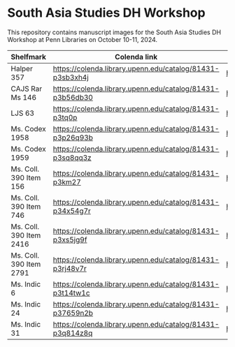 # South Asia Studies DH Workshop

This repository contains manuscript images for the South Asia Studies DH Workshop at Penn Libraries on October 10-11, 2024.

|  Shelfmark | Colenda link | OPenn link |
| ----------- | ------------ | ---------- |
| Halper 357 | https://colenda.library.upenn.edu/catalog/81431-p3sb3xh4j | https://openn.library.upenn.edu/Data/0002/html/h357.html |
| CAJS Rar Ms 146 | https://colenda.library.upenn.edu/catalog/81431-p3b56db30 | https://openn.library.upenn.edu/Data/0002/html/kcajs_rar_ms146.html |
| LJS 63 | https://colenda.library.upenn.edu/catalog/81431-p3tq0p | https://openn.library.upenn.edu/Data/0001/html/ljs63.html |
| Ms. Codex 1958 | https://colenda.library.upenn.edu/catalog/81431-p3p26q93b | https://openn.library.upenn.edu/Data/0002/html/mscodex1958.html |
| Ms. Codex 1959 | https://colenda.library.upenn.edu/catalog/81431-p3sq8qq3z | https://openn.library.upenn.edu/Data/0002/html/mscodex1959.html |
| Ms. Coll. 390 Item 156 | https://colenda.library.upenn.edu/catalog/81431-p3km27 | https://openn.library.upenn.edu/Data/0002/html/mscoll390_item156.html |
| Ms. Coll. 390 Item 746 | https://colenda.library.upenn.edu/catalog/81431-p34x54g7r | https://openn.library.upenn.edu/Data/0002/html/mscoll390_item746.html |
| Ms. Coll. 390 Item 2416 | https://colenda.library.upenn.edu/catalog/81431-p3xs5jg9f | https://openn.library.upenn.edu/Data/0002/html/mscoll390_item2416.html |
| Ms. Coll. 390 Item 2791 | https://colenda.library.upenn.edu/catalog/81431-p3rj48v7r | https://openn.library.upenn.edu/Data/0002/html/mscoll390_item2791.html |
| Ms. Indic 6 | https://colenda.library.upenn.edu/catalog/81431-p3t14tw1c | https://openn.library.upenn.edu/Data/0002/html/msindic6.html |
| Ms. Indic 24 | https://colenda.library.upenn.edu/catalog/81431-p37659n2b | https://openn.library.upenn.edu/Data/0002/html/msindic24.html |
| Ms. Indic 31 | https://colenda.library.upenn.edu/catalog/81431-p3q814z8q | https://openn.library.upenn.edu/Data/0002/html/msindic31.html |
